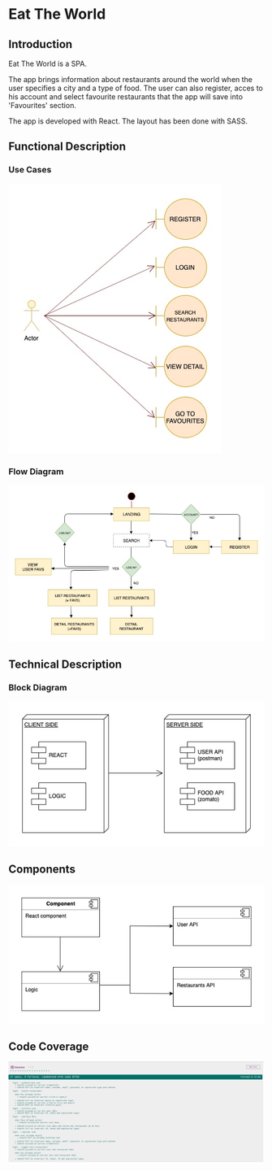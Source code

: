 # Eat The World

## Introduction

Eat The World is a SPA.

The app brings information about restaurants around the world when the user specifies a city and a type of food. 
The user can also register, acces to his account and select favourite restaurants that the app will save into 'Favourites' section.  

The app is developed with React. The layout has been done with SASS.

## Functional Description

### Use Cases

![Alt text](usecases.jpg)

### Flow Diagram

![Alt text](Diagrama2.jpg)

## Technical Description

### Block Diagram

![Alt text](Blocks.jpg)


## Components

![Alt text](components.jpg)

## Code Coverage

![Alt text](test-jasmine.png)